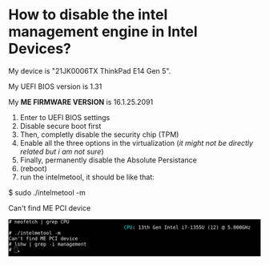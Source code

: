 # How to disable the intel management engine in Intel Devices?

My device is "21JK0006TX ThinkPad E14 Gen 5".

My UEFI BIOS version is 1.31

My **ME FIRMWARE VERSION** is 16.1.25.2091

1. Enter to UEFI BIOS settings
2. Disable secure boot first
3. Then, completly disable the security chip (TPM)
4. Enable all the three options in the virtualization (*it might not be directly related but i am not sure*)
5. Finally, permanently disable the Absolute Persistance
6. (reboot)
7. run the intelmetool, it should be like that:


$ sudo ./intelmetool -m

Can't find ME PCI device

![](Ekran_Görüntüsü_2024-11-20_22-48-31.png)
